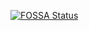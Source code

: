 [![FOSSA Status](https://app.fossa.com/api/projects/git%2Bgithub.com%2Fdaechoi%2Fcarbon-reactor.svg?type=shield)](https://app.fossa.com/projects/git%2Bgithub.com%2Fdaechoi%2Fcarbon-reactor?ref=badge_shield)
